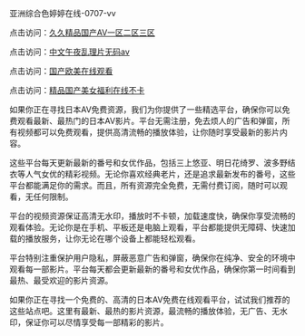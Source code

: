 
亚洲综合色婷婷在线-0707-vv


点击访问：<a href="https://rtj-3zo.pages.dev/">久久精品国产AV一区二区三区</a>

点击访问：<a href="https://fdhf-454.pages.dev/">中文午夜乱理片无码av</a>

点击访问：<a href="https://tfda.pages.dev/">国产欧美在线观看</a>

点击访问：<a href="https://gda-c7m.pages.dev/">精品国产美女福利在线不卡</a>



如果你正在寻找日本AV免费资源，我们为你提供了一些精选平台，确保你可以免费观看最新、最热门的日本AV影片。平台无需注册，免去烦人的广告和弹窗，所有视频都可以免费观看，提供高清流畅的播放体验，让你随时享受最新的影片内容。

这些平台每天更新最新的番号和女优作品，包括三上悠亚、明日花绮罗、波多野结衣等人气女优的精彩视频。无论你喜欢经典老片，还是追求最新发布的番号，这些平台都能满足你的需求。而且，所有资源完全免费，无需付费订阅，随时可以观看，无任何限制。

平台的视频资源保证高清无水印，播放时不卡顿，加载速度快，确保你享受流畅的观看体验。无论你是在手机、平板还是电脑上观看，平台都能提供无障碍、快速加载的播放服务，让你无论在哪个设备上都能轻松观看。

平台特别注重保护用户隐私，屏蔽恶意广告和弹窗，确保你在纯净、安全的环境中观看每一部影片。平台每天都会更新最新的番号和女优作品，确保你第一时间看到最热、最受欢迎的影片资源。

如果你正在寻找一个免费的、高清的日本AV免费在线观看平台，试试我们推荐的这些站点吧。这里有最新、最热的影片资源，最流畅的播放体验，无广告、无水印，保证你可以尽情享受每一部精彩的影片。

<span style="display:none;">[Canonical link](）</span>
